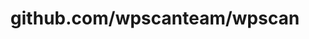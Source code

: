 ---
layout: post
title: github.com/wpscanteam/wpscan
categories: link
tags: [انگلیسی, برنامه‌نویسی]
---